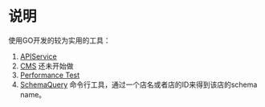 # 说明
使用GO开发的较为实用的工具：


1. [APIService](https://github.com/Compasses/Projects-of-GO/tree/master/apiservice)
2. [CMS](https://github.com/Compasses/Projects-of-GO/tree/master/cms) 还未开始做
3. [Performance Test](https://github.com/Compasses/Projects-of-GO/tree/master/performancetest)	
4. [SchemaQuery](https://github.com/Compasses/Projects-of-GO/tree/master/schemaquery)
	命令行工具，通过一个店名或者店的ID来得到该店的schema name。
	
